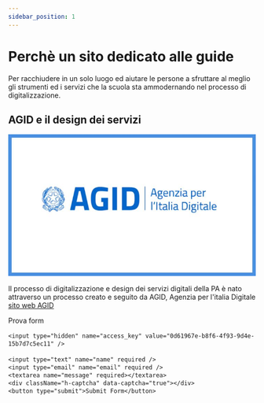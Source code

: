 ```yaml
---
sidebar_position: 1
---
```


# Perchè un sito dedicato alle guide

Per racchiudere in un solo luogo ed aiutare le persone a sfruttare al meglio gli strumenti ed i servizi che la scuola sta ammodernando nel processo di digitalizzazione.

## AGID e il design dei servizi

![Logo Agid](<../static/img/logo agid.jpg>)

Il processo di digitalizzazione e design dei servizi digitali della PA è nato attraverso un processo creato e seguito da AGID, Agenzia per l'italia Digitale [sito web AGID](https://www.agid.gov.it/)


Prova form

<form action="https://api.web3forms.com/submit" method="POST">

    <input type="hidden" name="access_key" value="0d61967e-b8f6-4f93-9d4e-15b7d7c5ec11" />

    <input type="text" name="name" required />
    <input type="email" name="email" required />
    <textarea name="message" required></textarea>
    <div className="h-captcha" data-captcha="true"></div>
    <button type="submit">Submit Form</button>

</form>

<script src="https://web3forms.com/client/script.js" async defer></script>